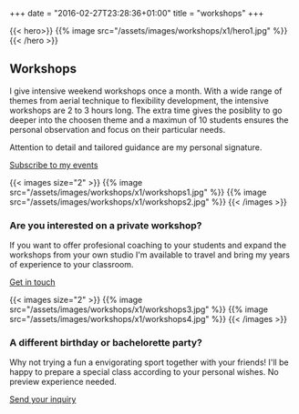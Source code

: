 +++
date = "2016-02-27T23:28:36+01:00"
title = "workshops"
+++

{{< hero>}}
{{% image src="/assets/images/workshops/x1/hero1.jpg" %}}
{{< /hero >}}

## Workshops

I give intensive weekend workshops once a month. With a wide range of themes from aerial technique to flexibility development, the intensive workshops are 2 to 3 hours long. The extra time gives the posiblity to go deeper into the choosen theme and a maximun of 10 students ensures the personal observation and focus on their particular needs.

Attention to detail and tailored guidance are my personal signature.

[Subscribe to my events](https://www.facebook.com/MarcelaViola.Aerialist/events)

{{< images size="2" >}}
{{% image src="/assets/images/workshops/x1/workshops1.jpg" %}}
{{% image src="/assets/images/workshops/x1/workshops2.jpg" %}}
{{< /images >}}

### Are you interested on a private workshop?
If you want to offer profesional coaching to your students and expand the workshops from your own studio I'm available to travel and bring my years of experience to your classroom.

[Get in touch](/contact)

{{< images size="2" >}}
{{% image src="/assets/images/workshops/x1/workshops3.jpg" %}}
{{% image src="/assets/images/workshops/x1/workshops4.jpg" %}}
{{< /images >}}

### A different birthday or bachelorette party?
Why not trying a fun a envigorating sport together with your friends! I'll be happy to prepare a special class according to your personal wishes. No preview experience needed.

[Send your inquiry](mailto:marcela.aerialist@gmail.com?subject=Contact%20from%20your%20website)